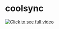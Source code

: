 # coolsync

[![Click to see full video](https://i.imgsafe.org/c230969476.gif)](https://youtu.be/eGHWdPPsD4E)

